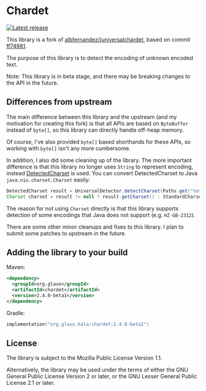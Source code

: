 # Chardet

[![Latest release](https://img.shields.io/maven-central/v/org.glavo/classfile)](https://github.com/Glavo/java-chardet/releases/latest)


This library is a fork of [albfernandez/juniversalchardet](https://github.com/albfernandez/juniversalchardet),
based on commit [ff74981](https://github.com/albfernandez/juniversalchardet/commit/ff7498139012dfc82e2b6c0a8eb257a9c1fd657f).

The purpose of this library is to detect the encoding of unknown encoded text.

Note: This library is in beta stage, and there may be breaking changes to the API in the future.

## Differences from upstream

The main difference between this library and the upstream (and my motivation for creating this fork)
is that all APIs are based on `ByteBuffer` instead of `byte[]`, so this library can directly handle off-heap memory.

Of course, I've also provided `byte[]` based shorthands for these APIs, so working with `byte[]` isn't any more cumbersome.

In addition, I also did some cleaning up of the library.
The more important difference is that this library no longer uses `String` to represent encoding,
instead [DetectedCharset](src/main/java/org/glavo/chardet/DetectedCharset.java) is used.
You can convert DetectedCharset to Java `java.nio.charset.Charset` easily:

```java
DetectedCharset result = UniversalDetector.detectCharset(Paths.get("testfile.txt"));
Charset charset = result != null ? result.getCharset() : StandardCharsets.UTF_8;
```

The reason for not using `Charset` directly is that this library supports detection of some encodings that Java does not support (e.g. `HZ-GB-2312`).

There are some other minor cleanups and fixes to this library. I plan to submit some patches to upstream in the future.

## Adding the library to your build

Maven:
```xml
<dependency>
  <groupId>org.glavo</groupId>
  <artifactId>chardet</artifactId>
  <version>2.4.0-beta1</version>
</dependency>
```

Gradle:
```kotlin
implementation("org.glavo.kala:chardet:2.4.0-beta1")
```

## License

The library is subject to the Mozilla Public License Version 1.1.

Alternatively, the library may be used under the terms of either the GNU General Public License Version 2 or later,
or the GNU Lesser General Public License 2.1 or later.

